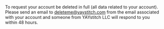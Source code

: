 To request your account be deleted in full (all data related to your account). Please send an email to deleteme@yaystitch.com from the email associated with your account and someone from YAYstitch LLC will respond to you within 48 hours.
